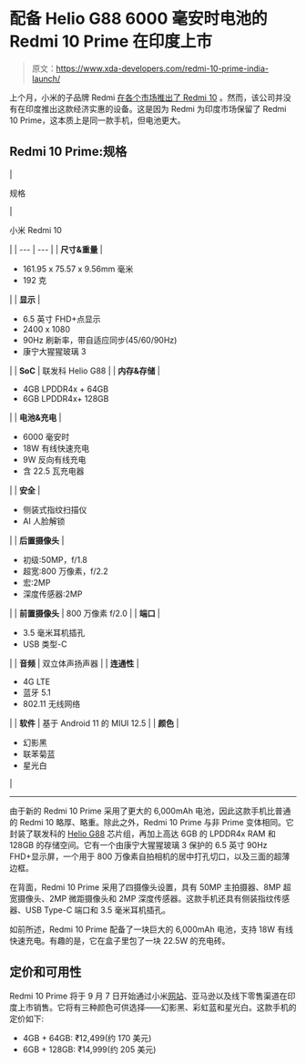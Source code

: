 # 配备 Helio G88 6000 毫安时电池的 Redmi 10 Prime 在印度上市

> 原文：<https://www.xda-developers.com/redmi-10-prime-india-launch/>

上个月，小米的子品牌 Redmi [在各个市场推出了 Redmi 10](https://www.xda-developers.com/redmi-10-launch/) 。然而，该公司并没有在印度推出这款经济实惠的设备。这是因为 Redmi 为印度市场保留了 Redmi 10 Prime，这本质上是同一款手机，但电池更大。

## Redmi 10 Prime:规格

| 

规格

 | 

小米 Redmi 10

 |
| --- | --- |
| **尺寸&重量** | 

*   161.95 x 75.57 x 9.56mm 毫米
*   192 克

 |
| **显示** | 

*   6.5 英寸 FHD+点显示
*   2400 x 1080
*   90Hz 刷新率，带自适应同步(45/60/90Hz)
*   康宁大猩猩玻璃 3

 |
| **SoC** | 联发科 Helio G88 |
| **内存&存储** | 

*   4GB LPDDR4x + 64GB
*   6GB LPDDR4x+ 128GB

 |
| **电池&充电** | 

*   6000 毫安时
*   18W 有线快速充电
*   9W 反向有线充电
*   含 22.5 瓦充电器

 |
| **安全** | 

*   侧装式指纹扫描仪
*   AI 人脸解锁

 |
| **后置摄像头** | 

*   初级:50MP，f/1.8
*   超宽:800 万像素，f/2.2
*   宏:2MP
*   深度传感器:2MP

 |
| **前置摄像头** | 800 万像素 f/2.0 |
| **端口** | 

*   3.5 毫米耳机插孔
*   USB 类型-C

 |
| **音频** | 双立体声扬声器 |
| **连通性** | 

*   4G LTE
*   蓝牙 5.1
*   802.11 无线网络

 |
| **软件** | 基于 Android 11 的 MIUI 12.5 |
| **颜色** | 

*   幻影黑
*   联苯菊蓝
*   星光白

 |

* * *

由于新的 Redmi 10 Prime 采用了更大的 6,000mAh 电池，因此这款手机比普通的 Redmi 10 略厚、略重。除此之外，Redmi 10 Prime 与非 Prime 变体相同。它封装了联发科的 [Helio G88](https://www.xda-developers.com/mediatek-helio-g96-g88-launch/) 芯片组，再加上高达 6GB 的 LPDDR4x RAM 和 128GB 的存储空间。它有一个由康宁大猩猩玻璃 3 保护的 6.5 英寸 90Hz FHD+显示屏，一个用于 800 万像素自拍相机的居中打孔切口，以及三面的超薄边框。

在背面，Redmi 10 Prime 采用了四摄像头设置，具有 50MP 主拍摄器、8MP 超宽摄像头、2MP 微距摄像头和 2MP 深度传感器。这款手机还具有侧装指纹传感器、USB Type-C 端口和 3.5 毫米耳机插孔。

如前所述，Redmi 10 Prime 配备了一块巨大的 6,000mAh 电池，支持 18W 有线快速充电。有趣的是，它在盒子里包了一块 22.5W 的充电砖。

## 定价和可用性

Redmi 10 Prime 将于 9 月 7 日开始通过小米[网站](https://www.mi.com/in/buy/product/redmi-10-prime)、亚马逊以及线下零售渠道在印度上市销售。它将有三种颜色可供选择——幻影黑、彩虹蓝和星光白。这款手机的定价如下:

*   4GB + 64GB: ₹12,499(约 170 美元)
*   6GB + 128GB: ₹14,999(约 205 美元)